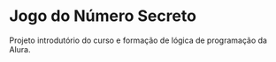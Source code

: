 # Jogo do Número Secreto
 
Projeto introdutório do curso e formação de lógica de programação da Alura.
